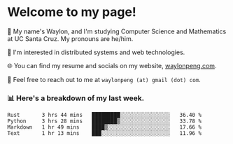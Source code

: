 # Welcome to my page! 

👋 My name's Waylon, and I'm studying Computer Science and Mathematics at UC Santa Cruz. My pronouns are he/him. 

💭 I'm interested in distributed systems and web technologies.

🌐 You can find my resume and socials on my website, [waylonpeng.com](https://www.waylonpeng.com).

📧 Feel free to reach out to me at `waylonpeng (at) gmail (dot) com`.

### 📊 Here's a breakdown of my last week.

<!--START_SECTION:waka-->
```text
Rust       3 hrs 44 mins   █████████░░░░░░░░░░░░░░░░   36.40 % 
Python     3 hrs 28 mins   ████████▒░░░░░░░░░░░░░░░░   33.78 % 
Markdown   1 hr 49 mins    ████▒░░░░░░░░░░░░░░░░░░░░   17.66 % 
Text       1 hr 13 mins    ███░░░░░░░░░░░░░░░░░░░░░░   11.96 % 
```
<!--END_SECTION:waka-->
